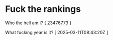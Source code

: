 # Fuck the rankings

Who the hell am I?
{ 23476773 }

What fucking year is it?
[ 2025-03-11T08:43:20Z ]
